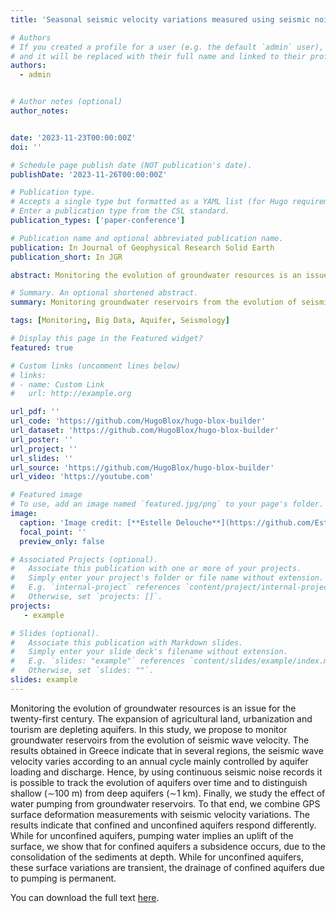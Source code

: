 ```yaml
---
title: 'Seasonal seismic velocity variations measured using seismic noise autocorrelations to monitor the dynamic of aquifers in Greece'

# Authors
# If you created a profile for a user (e.g. the default `admin` user), write the username (folder name) here
# and it will be replaced with their full name and linked to their profile.
authors:
  - admin


# Author notes (optional)
author_notes:


date: '2023-11-23T00:00:00Z'
doi: ''

# Schedule page publish date (NOT publication's date).
publishDate: '2023-11-26T00:00:00Z'

# Publication type.
# Accepts a single type but formatted as a YAML list (for Hugo requirements).
# Enter a publication type from the CSL standard.
publication_types: ['paper-conference']

# Publication name and optional abbreviated publication name.
publication: In Journal of Geophysical Research Solid Earth
publication_short: In JGR

abstract: Monitoring the evolution of groundwater resources is an issue for the twenty-first century. The expansion of agricultural land, urbanization and tourism are depleting aquifers. In this study, we propose to monitor groundwater reservoirs from the evolution of seismic wave velocity. The results obtained in Greece indicate that in several regions, the seismic wave velocity varies according to an annual cycle mainly controlled by aquifer loading and discharge. Hence by using continuous seismic noise records it is possible to track the evolution of aquifers over time and to distinguish shallow (∼100 m) from deep aquifers (∼1 km). Finally, we study the effect of water pumping from groundwater reservoirs. To that end, we combine GPS surface deformation measurements with seismic velocity variations. The results indicate that confined and unconfined aquifers respond differently. While for unconfined aquifers, pumping water implies an uplift of the surface, we show that for confined aquifers a subsidence occurs, due to the consolidation of the sediments at depth. While for unconfined aquifers, these surface variations are transient, the drainage of confined aquifers due to pumping is permanent.

# Summary. An optional shortened abstract.
summary: Monitoring groundwater reservoirs from the evolution of seismic wave velocity in Greece

tags: [Monitoring, Big Data, Aquifer, Seismology]

# Display this page in the Featured widget?
featured: true

# Custom links (uncomment lines below)
# links:
# - name: Custom Link
#   url: http://example.org

url_pdf: ''
url_code: 'https://github.com/HugoBlox/hugo-blox-builder'
url_dataset: 'https://github.com/HugoBlox/hugo-blox-builder'
url_poster: ''
url_project: ''
url_slides: ''
url_source: 'https://github.com/HugoBlox/hugo-blox-builder'
url_video: 'https://youtube.com'

# Featured image
# To use, add an image named `featured.jpg/png` to your page's folder.
image:
  caption: 'Image credit: [**Estelle Delouche**](https://github.com/EstelleDelouche/dvv_Greece/blob/main/jgrb56535.pdf)'
  focal_point: ''
  preview_only: false

# Associated Projects (optional).
#   Associate this publication with one or more of your projects.
#   Simply enter your project's folder or file name without extension.
#   E.g. `internal-project` references `content/project/internal-project/index.md`.
#   Otherwise, set `projects: []`.
projects:
   - example

# Slides (optional).
#   Associate this publication with Markdown slides.
#   Simply enter your slide deck's filename without extension.
#   E.g. `slides: "example"` references `content/slides/example/index.md`.
#   Otherwise, set `slides: ""`.
slides: example
---
```





Monitoring the evolution of groundwater resources is an issue for the twenty-first century. The expansion of agricultural land, urbanization and tourism are depleting aquifers. In this study, we propose to monitor groundwater reservoirs from the evolution of seismic wave velocity. The results obtained in Greece indicate that in several regions, the seismic wave velocity varies according to an annual cycle mainly controlled by aquifer loading and discharge. Hence, by using continuous seismic noise records it is possible to track the evolution of aquifers over time and to distinguish shallow (∼100 m) from deep aquifers (∼1 km). Finally, we study the effect of water pumping from groundwater reservoirs. To that end, we combine GPS surface deformation measurements with seismic velocity variations. The results indicate that confined and unconfined aquifers respond differently. While for unconfined aquifers, pumping water implies an uplift of the surface, we show that for confined aquifers a subsidence occurs, due to the consolidation of the sediments at depth. While for unconfined aquifers, these surface variations are transient, the drainage of confined aquifers due to pumping is permanent.


You can download the full text [here](https://github.com/EstelleDelouche/dvv_Greece/blob/main/jgrb56535.pdf).
